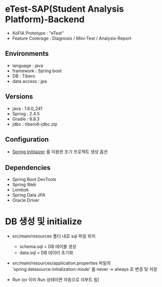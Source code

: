 # eTest-SAP(Student Analysis Platform)-Backend
- KoFIA Prototype : "eTest"
- Feature Coverage : Diagnosis / Mini-Test / Analysis-Report


## Environments
- language : java
- framework : Spring boot
- DB : Tibero
- data access : jpa


## Versions
- java : 1.8.0_241
- Spring : 2.4.5
- Gradle : 6.8.3
- jdbc : tibero6-jdbc.zip


## Configuration
- [Spring Initilaizer](https://start.spring.io/) 를 이용한 초기 프로젝트 생성 옵션


## Dependencies
- Spring Boot DevTools
- Spring Web
- Lombok
- Spring Data JPA
- Oracle Driver


# DB 생성 및 initialize
- src/main/resources 폴더 내로 sql 파일 위치
  + schema.sql = DB 테이블 생성
  + data.sql = DB 데이터 초기화


- src/main/resources/application.properties 파일의 'spring.datasource.initialization-mode' 를 never -> always 로 변경 및 저장
- Run (or 이미 Run 상태이면 자동으로 리부트 됨)
